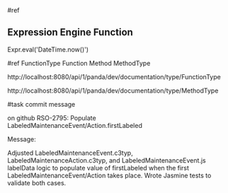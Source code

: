 #ref  

## Expression Engine Function

Expr.eval('DateTime.now()')

  #ref FunctionType Function Method MethodType

 http://localhost:8080/api/1/panda/dev/documentation/type/FunctionType

 http://localhost:8080/api/1/panda/dev/documentation/type/MethodType

#task commit message

on github 
RSO-2795: Populate LabeledMaintenanceEvent/Action.firstLabeled

Message: 

Adjusted LabeledMaintenanceEvent.c3typ, LabeledMaintenanceAction.c3typ, and LabeledMaintenanceEvent.js labelData logic to populate value of firstLabeled when the first LabeledMaintenanceEvent/Action takes place. Wrote Jasmine tests to validate both cases. 
